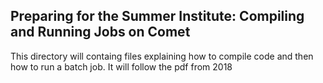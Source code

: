 ## Preparing for the Summer Institute:  Compiling and Running Jobs on Comet

This directory will containg files explaining how to compile code and then how to run a batch job.
It will follow the pdf from 2018
